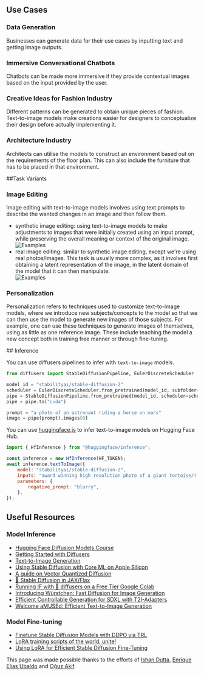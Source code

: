 ## Use Cases

### Data Generation

Businesses can generate data for their use cases by inputting text and getting image outputs.

### Immersive Conversational Chatbots

Chatbots can be made more immersive if they provide contextual images based on the input provided by the user.

### Creative Ideas for Fashion Industry

Different patterns can be generated to obtain unique pieces of fashion. Text-to-image models make creations easier for designers to conceptualize their design before actually implementing it.

### Architecture Industry

Architects can utilise the models to construct an environment based out on the requirements of the floor plan. This can also include the furniture that has to be placed in that environment.

##Task Variants

### Image Editing

Image editing with text-to-image models involves using text prompts to describe the wanted changes in an image and then follow them. 
- synthetic image editing: using text-to-image models to make adjustments to images that were initially created using an input prompt, while preserving the overall meaning or context of the original image.
![Examples](https://datasets-server.huggingface.co/assets/diffusers/diffusers-images-docs/--/b20ecaa3f61372174c854e09fc856fdcce6f8494/--/default/train/0/image/image.png?Expires=1725455983&Signature=ykj3EnAENI6goXc7qI2Toq~P8P5IdS1DqNbSfH8vhgrdwaJoGH2cUbXWRgVAndhrHvRjrTTcU3YOyoExnot7zEhauyUEcqr-evRHDmGgfar52uEmfLbLCtNAcRK9Q85QOifupIH-X9x3rBUM03B0RIkHuto6wwRBAHireqr7QcD8hYRaNzACXrTbt-U7wHosZS8R1pdc3FDt7fDc3Qwh8XL0YoJqAoK8X8JnZEXIWTfGnCpygPBDbseDlYEzegGKzClAUgigQbomUk733VNtB3ol396uYkHCcjqjtgdhtEfAWQz-xM4eAhHpI~YEn7RQqRjB0RD0bPd1nHRU0wGUqA__&Key-Pair-Id=K3EI6M078Z3AC3)
- real image editing: similar to synthetic image editing, except we're using real photos/images. This task is usually more complex, as it involves first obtaining a latent representation of the image, in the latent domain of the model that it can then manipulate.  
![Examples](https://datasets-server.huggingface.co/assets/diffusers/diffusers-images-docs/--/default/train/1/image/image.jpg?Expires=1725453082&Signature=MOCeELTChydgLRZT9ws8owCraSVrdcm6c7Vlnsi23rJ1Ocigl6gjRtXwmjVDCKuG2fB6Hw0Tmn8ZR0M7FPiA2fXpSuPEW4iJMoeQNiNCtkSSjjDisDXbBSRXW1TXJ-Z2c~VoJ4lmmeUdFpyFZ9W~BlI6r2xQLltfU400XKPe~UgE-vJ~xr9ni8zZmyYt1kVtV9Et~EBzWCQkKc2DO9gI9HnEg9z2hxDHp8Bak0HBRARM4ObhRYxieWqO4hOg1HVk4LSt2E8emIuDmhPUU4v8L097yFcI4D6JeoyNNn0q6nKQZqAZIzwP8iiLqqhSv~mJsO7YGnQck1-bzA~gAiVMpg__&Key-Pair-Id=K3EI6M078Z3AC3)

### Personalization
Personalization refers to techniques used to customize text-to-image models, where we introduce new subjects/concepts to the model so that we can then use the model to generate new images of those subjects. 
For example, one can use these techniques to generate images of themselves, using as little as one reference image.
These include teaching the model a new concept both in training free manner or through fine-tuning.


## Inference

You can use diffusers pipelines to infer with `text-to-image` models.

```python
from diffusers import StableDiffusionPipeline, EulerDiscreteScheduler

model_id = "stabilityai/stable-diffusion-2"
scheduler = EulerDiscreteScheduler.from_pretrained(model_id, subfolder="scheduler")
pipe = StableDiffusionPipeline.from_pretrained(model_id, scheduler=scheduler, torch_dtype=torch.float16)
pipe = pipe.to("cuda")

prompt = "a photo of an astronaut riding a horse on mars"
image = pipe(prompt).images[0]
```

You can use [huggingface.js](https://github.com/huggingface/huggingface.js) to infer text-to-image models on Hugging Face Hub.

```javascript
import { HfInference } from "@huggingface/inference";

const inference = new HfInference(HF_TOKEN);
await inference.textToImage({
	model: "stabilityai/stable-diffusion-2",
	inputs: "award winning high resolution photo of a giant tortoise/((ladybird)) hybrid, [trending on artstation]",
	parameters: {
		negative_prompt: "blurry",
	},
});
```

## Useful Resources

### Model Inference

- [Hugging Face Diffusion Models Course](https://github.com/huggingface/diffusion-models-class)
- [Getting Started with Diffusers](https://huggingface.co/docs/diffusers/index)
- [Text-to-Image Generation](https://huggingface.co/docs/diffusers/using-diffusers/conditional_image_generation)
- [Using Stable Diffusion with Core ML on Apple Silicon](https://huggingface.co/blog/diffusers-coreml)
- [A guide on Vector Quantized Diffusion](https://huggingface.co/blog/vq-diffusion)
- [🧨 Stable Diffusion in JAX/Flax](https://huggingface.co/blog/stable_diffusion_jax)
- [Running IF with 🧨 diffusers on a Free Tier Google Colab](https://huggingface.co/blog/if)
- [Introducing Würstchen: Fast Diffusion for Image Generation](https://huggingface.co/blog/wuerstchen)
- [Efficient Controllable Generation for SDXL with T2I-Adapters](https://huggingface.co/blog/t2i-sdxl-adapters)
- [Welcome aMUSEd: Efficient Text-to-Image Generation](https://huggingface.co/blog/amused)

### Model Fine-tuning

- [Finetune Stable Diffusion Models with DDPO via TRL](https://huggingface.co/blog/pref-tuning)
- [LoRA training scripts of the world, unite!](https://huggingface.co/blog/sdxl_lora_advanced_script)
- [Using LoRA for Efficient Stable Diffusion Fine-Tuning](https://huggingface.co/blog/lora)

This page was made possible thanks to the efforts of [Ishan Dutta](https://huggingface.co/ishandutta), [Enrique Elias Ubaldo](https://huggingface.co/herrius) and [Oğuz Akif](https://huggingface.co/oguzakif).
